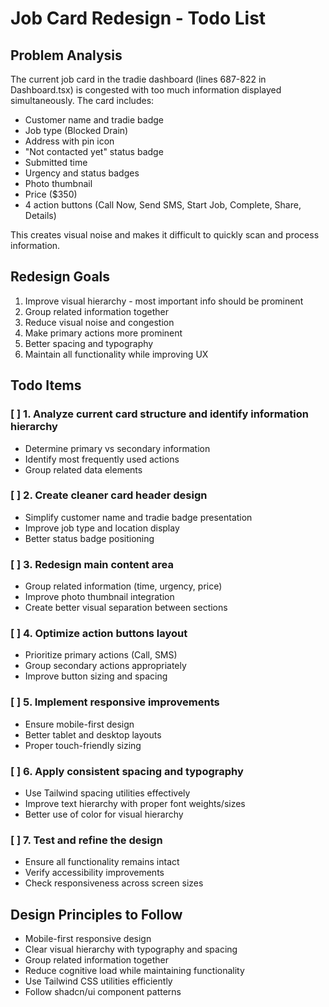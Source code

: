 # Job Card Redesign - Todo List

## Problem Analysis
The current job card in the tradie dashboard (lines 687-822 in Dashboard.tsx) is congested with too much information displayed simultaneously. The card includes:
- Customer name and tradie badge
- Job type (Blocked Drain)
- Address with pin icon
- "Not contacted yet" status badge
- Submitted time
- Urgency and status badges
- Photo thumbnail
- Price ($350)
- 4 action buttons (Call Now, Send SMS, Start Job, Complete, Share, Details)

This creates visual noise and makes it difficult to quickly scan and process information.

## Redesign Goals
1. Improve visual hierarchy - most important info should be prominent
2. Group related information together
3. Reduce visual noise and congestion
4. Make primary actions more prominent
5. Better spacing and typography
6. Maintain all functionality while improving UX

## Todo Items

### [ ] 1. Analyze current card structure and identify information hierarchy
- Determine primary vs secondary information
- Identify most frequently used actions
- Group related data elements

### [ ] 2. Create cleaner card header design
- Simplify customer name and tradie badge presentation
- Improve job type and location display
- Better status badge positioning

### [ ] 3. Redesign main content area
- Group related information (time, urgency, price)
- Improve photo thumbnail integration
- Create better visual separation between sections

### [ ] 4. Optimize action buttons layout
- Prioritize primary actions (Call, SMS)
- Group secondary actions appropriately
- Improve button sizing and spacing

### [ ] 5. Implement responsive improvements
- Ensure mobile-first design
- Better tablet and desktop layouts
- Proper touch-friendly sizing

### [ ] 6. Apply consistent spacing and typography
- Use Tailwind spacing utilities effectively
- Improve text hierarchy with proper font weights/sizes
- Better use of color for visual hierarchy

### [ ] 7. Test and refine the design
- Ensure all functionality remains intact
- Verify accessibility improvements
- Check responsiveness across screen sizes

## Design Principles to Follow
- Mobile-first responsive design
- Clear visual hierarchy with typography and spacing
- Group related information together
- Reduce cognitive load while maintaining functionality
- Use Tailwind CSS utilities efficiently
- Follow shadcn/ui component patterns